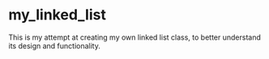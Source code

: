 # my_linked_list
This is my attempt at creating my own linked list class, to better understand its design and functionality.